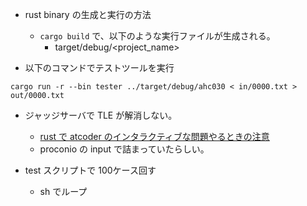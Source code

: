 - rust binary の生成と実行の方法
    - `cargo build` で、以下のような実行ファイルが生成される。
        - target/debug/<project_name>

- 以下のコマンドでテストツールを実行
```
cargo run -r --bin tester ../target/debug/ahc030 < in/0000.txt > out/0000.txt
```

- ジャッジサーバで TLE が解消しない。
    - [rust で atcoder のインタラクティブな問題やるときの注意](https://qiita.com/butzsuppin/items/ab9d86177a1c46b108d5)
    - proconio の input で詰まっていたらしい。

- test スクリプトで 100ケース回す
    - sh でループ